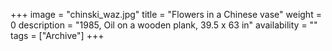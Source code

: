 +++
image = "chinski_waz.jpg"
title = "Flowers in a Chinese vase"
weight = 0
description = "1985, Oil on a wooden plank, 39.5 x 63 in"
availability = ""
tags = ["Archive"]
+++
